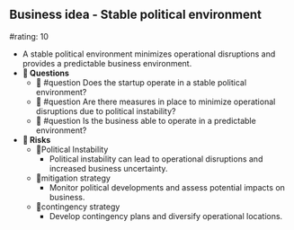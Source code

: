 ## Business idea - Stable political environment
#rating: 10
- A stable political environment minimizes operational disruptions and provides a predictable business environment.
- **💭 Questions**
  - 💭 #question Does the startup operate in a stable political environment?
  - 💭 #question Are there measures in place to minimize operational disruptions due to political instability?
  - 💭 #question Is the business able to operate in a predictable environment?
- **🚨 Risks**
  - 🚨Political Instability
    - Political instability can lead to operational disruptions and increased business uncertainty.
  - 🚨mitigation strategy
    - Monitor political developments and assess potential impacts on business.
  - 🚨contingency strategy
    - Develop contingency plans and diversify operational locations.


